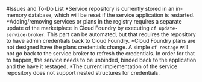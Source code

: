 #Issues and To-Do List
*Service repository is currently stored in an in-memory database, which will be reset if the service application is restarted.
*Adding/removing services or plans in the registry requires a separate update of the marketplace in Cloud Foundry by executing ```cf update-service-broker```. This part can be automated, but that requires the repository to have admin credentials back to Cloud Foundry.
*Cloud Foundry plans are not designed have the plans credentials change. A simple ```cf restage``` will not go back to the service broker to refresh the credentials. In order for that to happen, the service needs to be unbinded, binded back to the application and the have it restaged.
*The current implementation of the service repository does not support nested structures for credentials.

